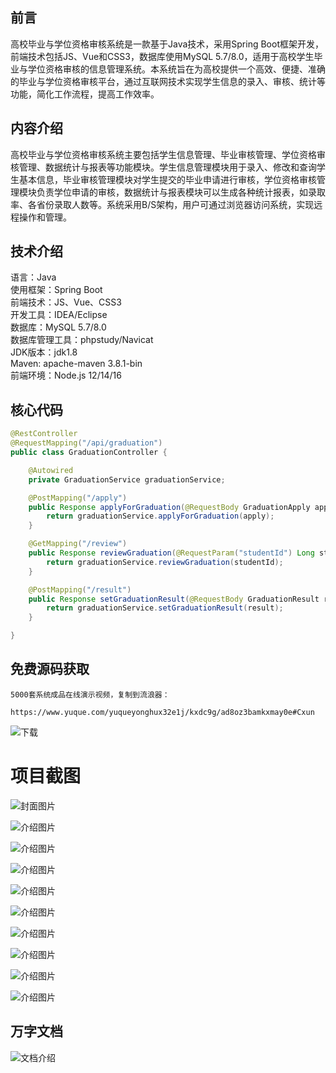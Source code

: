 ## 前言

高校毕业与学位资格审核系统是一款基于Java技术，采用Spring Boot框架开发，前端技术包括JS、Vue和CSS3，数据库使用MySQL 5.7/8.0，适用于高校学生毕业与学位资格审核的信息管理系统。本系统旨在为高校提供一个高效、便捷、准确的毕业与学位资格审核平台，通过互联网技术实现学生信息的录入、审核、统计等功能，简化工作流程，提高工作效率。

## 内容介绍

高校毕业与学位资格审核系统主要包括学生信息管理、毕业审核管理、学位资格审核管理、数据统计与报表等功能模块。学生信息管理模块用于录入、修改和查询学生基本信息，毕业审核管理模块对学生提交的毕业申请进行审核，学位资格审核管理模块负责学位申请的审核，数据统计与报表模块可以生成各种统计报表，如录取率、各省份录取人数等。系统采用B/S架构，用户可通过浏览器访问系统，实现远程操作和管理。

## 技术介绍

语言：Java  
使用框架：Spring Boot  
前端技术：JS、Vue、CSS3  
开发工具：IDEA/Eclipse  
数据库：MySQL 5.7/8.0  
数据库管理工具：phpstudy/Navicat  
JDK版本：jdk1.8  
Maven: apache-maven 3.8.1-bin  
前端环境：Node.js 12/14/16

## 核心代码

```java
@RestController
@RequestMapping("/api/graduation")
public class GraduationController {

    @Autowired
    private GraduationService graduationService;

    @PostMapping("/apply")
    public Response applyForGraduation(@RequestBody GraduationApply apply) {
        return graduationService.applyForGraduation(apply);
    }

    @GetMapping("/review")
    public Response reviewGraduation(@RequestParam("studentId") Long studentId) {
        return graduationService.reviewGraduation(studentId);
    }

    @PostMapping("/result")
    public Response setGraduationResult(@RequestBody GraduationResult result) {
        return graduationService.setGraduationResult(result);
    }

}
```

## 免费源码获取

```
5000套系统成品在线演示视频，复制到流浪器： 
```
```
https://www.yuque.com/yuqueyonghux32e1j/kxdc9g/ad8oz3bamkxmay0e#Cxun
```
![下载](https://img12.360buyimg.com/ddimg/jfs/t1/339687/11/1349/28408/68ad865fF412d7877/adaa650483a100f2.jpg)

# 项目截图

![封面图片](https://img11.360buyimg.com/ddimg/jfs/t1/309421/33/26526/87904/689e0c32Fac375704/4c3e247df0f93cf4.jpg)

![介绍图片](https://img14.360buyimg.com/ddimg/jfs/t1/291265/26/25833/21488/689e0c10Fc5e170a8/8818b7d5c07eb951.jpg)

![介绍图片](https://img14.360buyimg.com/ddimg/jfs/t1/324262/8/4659/23313/689e0c10F6e1cb220/fe18f0cec0c2940e.jpg)

![介绍图片](https://img12.360buyimg.com/ddimg/jfs/t1/309748/29/26126/21799/689e0c11Faa7c2772/1572d0b81069e15d.jpg)

![介绍图片](https://img12.360buyimg.com/ddimg/jfs/t1/307960/13/26324/22280/689e0c11Fd0f43528/a0f4626d4faa17d7.jpg)

![介绍图片](https://img11.360buyimg.com/ddimg/jfs/t1/316769/8/24727/18979/689e0c12F67d01609/ee1746829603decf.jpg)

![介绍图片](https://img13.360buyimg.com/ddimg/jfs/t1/286148/4/22133/21003/689e0c12Fe06a3ecb/89ae576fc8b8b6ea.jpg)

![介绍图片](https://img12.360buyimg.com/ddimg/jfs/t1/288036/7/25052/21417/689e0c12Fe1cc15b6/52c5347c97323ac5.jpg)

![介绍图片](https://img10.360buyimg.com/ddimg/jfs/t1/308318/28/26456/18513/689e0c13F42e83bea/e7d7d72df346be36.jpg)

![介绍图片](https://img13.360buyimg.com/ddimg/jfs/t1/317152/27/24987/18933/689e0c14Fc15b957c/74a9d25a14499786.jpg)


## 万字文档
![文档介绍](https://img14.360buyimg.com/ddimg/jfs/t1/338393/1/3576/156947/68b1ad0cF74dc525c/ff9cd6c574295685.jpg)
